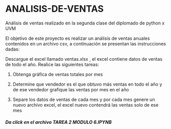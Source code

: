 # ANALISIS-DE-VENTAS
Análisis de ventas realizado en la segunda clase del diplomado de python x UVM


El objetivo de este proyecto es realizar un análisis de ventas anuales contenidos en un archivo csv, a continuación se presentan las instrucciones dadas: 

Descargue el excel llamado ventas.xlsx , el excel 
contiene datos de ventas de todo el año.
Realice las siguientes tareas:

1. Obtenga gráfica de ventas totales por mes

2. Determine que vendedor es el que obtuvo más ventas 
en todo el año y de ese vendedor grafique las ventas 
por mes en el año

3. Separe los datos de ventas de cada mes y por cada 
mes genere un nuevo archivo excel, el excel nuevo 
contendrá las ventas solo de ese mes

##### Da click en el archivo **TAREA 2 MODULO 6.IPYNB**
